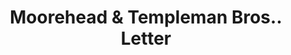 ---
doi: 10.7916/D8ZC9F09
date_other: '1870'
date_other_textual: 1870-1879
form: correspondence
genre:
- Letters (correspondence)
name:
- Moorehead & Templeman Bros.
object_in_context_url: https://biggert.cul.columbia.edu/items/view/ave_biggert_00556
subject_hierarchical_geographic:
- Baltimore, Maryland, United States
subject_name:
- Moorehead & Templeman Bros.
title: Moorehead & Templeman Bros.. Letter
sort_title: Moorehead & Templeman Bros.. Letter
call_number: ave_biggert_00556
coordinates:
- 39.28333333333333,-76.61666666666666
pid: ave_biggert_00556
identifiers: ave_biggert_00556
thumbnail: https://derivativo-1.library.columbia.edu/iiif/2/ldpd:343665/full/!256,256/0/native.jpg
permalink: "/items/ave_biggert_00556/"
layout: iiif-image-page
---